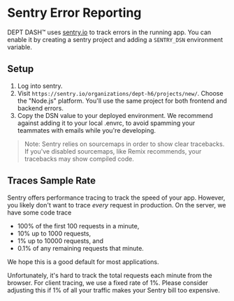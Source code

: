 # Sentry Error Reporting

DEPT DASH™ uses [sentry.io](https://sentry.io/) to track errors in the running app. You can enable it by creating a sentry project and adding a `SENTRY_DSN` environment variable.

## Setup

1. Log into sentry.
2. Visit `https://sentry.io/organizations/dept-h6/projects/new/`. Choose the "Node.js" platform. You'll use the same project for both frontend and backend errors.
3. Copy the DSN value to your deployed environment. We recommend against adding it to your local .envrc, to avoid spamming your teammates with emails while you're developing.

> Note: Sentry relies on sourcemaps in order to show clear tracebacks. If you've disabled sourcemaps, like Remix recommends, your tracebacks may show compiled code.

## Traces Sample Rate

Sentry offers performance tracing to track the speed of your app. However, you likely don't want to trace _every_ request in production. On the server, we have some code trace

- 100% of the first 100 requests in a minute,
- 10% up to 1000 requests,
- 1% up to 10000 requests, and
- 0.1% of any remaining requests that minute.

We hope this is a good default for most applications.

Unfortunately, it's hard to track the total requests each minute from the browser. For client tracing, we use a fixed rate of 1%. Please consider adjusting this if 1% of all your traffic makes your Sentry bill too expensive.
